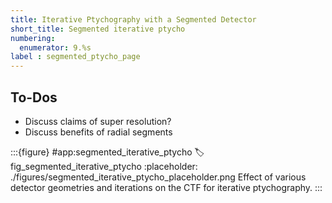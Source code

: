 ```yaml
---
title: Iterative Ptychography with a Segmented Detector
short_title: Segmented iterative ptycho
numbering:
  enumerator: 9.%s
label : segmented_ptycho_page
---
```


## To-Dos
- Discuss claims of super resolution?
- Discuss benefits of radial segments

:::{figure} #app:segmented_iterative_ptycho
:label: fig_segmented_iterative_ptycho
:placeholder: ./figures/segmented_iterative_ptycho_placeholder.png
Effect of various detector geometries and iterations on the CTF for iterative ptychography.
:::


